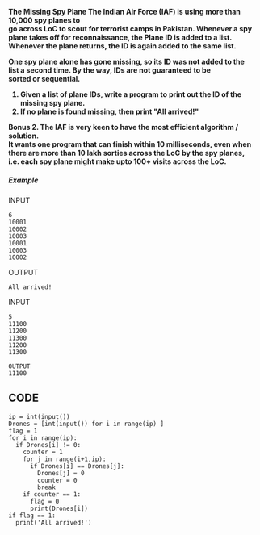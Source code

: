 <b>The Missing Spy Plane
The Indian Air Force (IAF)  is using more than 10,000 spy planes to  
go across LoC to scout for terrorist camps in Pakistan. Whenever a spy   
plane takes off for reconnaissance, the Plane ID is added to a list.  
Whenever the plane returns, the ID is again added to the same list.   

One spy plane alone has gone missing, so its ID was not added to the  
list a second time.  By the way, IDs are not guaranteed to be  
sorted or sequential.   

1. Given a list of plane IDs, write a program to print out the ID of 
the missing spy plane. 
2. If no plane is found missing, then print "All arrived!"  

Bonus 
2. The IAF is very keen to have the most efficient algorithm / solution.   
It wants one program that can finish within 10 milliseconds, even when   
there are more than 10 lakh sorties across the LoC by the spy planes,  
i.e. each spy plane might make upto 100+  visits across the LoC. 
</b>
##### Example 

INPUT
```
6
10001
10002
10003
10001
10003
10002
```



OUTPUT
```
All arrived!
```



INPUT
```
5
11100
11200
11300
11200
11300
```

```
OUTPUT
11100
```
## CODE
```
ip = int(input())
Drones = [int(input()) for i in range(ip) ]
flag = 1  
for i in range(ip):
  if Drones[i] != 0:
    counter = 1
    for j in range(i+1,ip):
      if Drones[i] == Drones[j]:
        Drones[j] = 0
        counter = 0
        break
    if counter == 1:
      flag = 0
      print(Drones[i])
if flag == 1:
  print('All arrived!')
``` 

